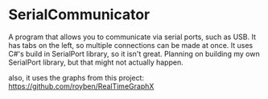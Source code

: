 # SerialCommunicator
A program that allows you to communicate via serial ports, such as USB. It has tabs on the left, 
so multiple connections can be made at once. It uses C#'s build in SerialPort library, so it isn't great. 
Planning on building my own SerialPort library, but that might not actually happen.

also, it uses the graphs from this project: https://github.com/royben/RealTimeGraphX
